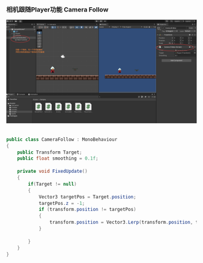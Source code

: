 ### 相机跟随Player功能 Camera Follow

![image-20250108153258488](Images.assets/image-20250108153258488.png)



```c#

public class CameraFollow : MonoBehaviour
{
    public Transform Target;
    public float smoothing = 0.1f;

    private void FixedUpdate()
    {
        if(Target != null)
        {
            Vector3 targetPos = Target.position;
            targetPos.z = -1;
            if (transform.position != targetPos)
            {
                transform.position = Vector3.Lerp(transform.position, targetPos, smoothing);
            }

        }
    }
}

```

